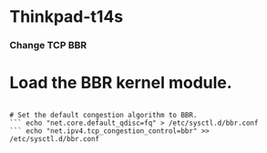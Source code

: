# Thinkpad-t14s


### Change TCP BBR

# Load the BBR kernel module.
``` echo "tcp_bbr" > /etc/modules-load.d/modules.conf

# Set the default congestion algorithm to BBR.
``` echo "net.core.default_qdisc=fq" > /etc/sysctl.d/bbr.conf
``` echo "net.ipv4.tcp_congestion_control=bbr" >> /etc/sysctl.d/bbr.conf
